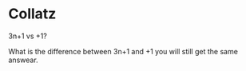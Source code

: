 # Collatz
3n+1 vs +1?

What is the difference between 3n+1 and +1 you will still get the same answear.
